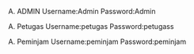 A. ADMIN
Username:Admin
Password:Admin

A. Petugas
Username:petugas
Password:petugass

A. Peminjam
Username:peminjam
Password:peminjam
